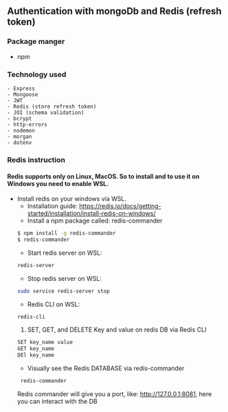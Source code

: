 ## Authentication with mongoDb and Redis (refresh token)

### Package manger

- npm

### Technology used

    - Express
    - Mongoose
    - JWT
    - Redis (store refresh token)
    - JOI (schema validation)
    - bcrypt
    - http-errors
    - nodemon
    - morgan
    - dotenv

### Redis instruction

#### Redis supports only on Linux, MacOS. So to install and to use it on Windows you need to enable WSL.

- Install redis on your windows via WSL.
  - Installation guide: https://redis.io/docs/getting-started/installation/install-redis-on-windows/
  - Install a npm package called: redis-commander
  ```bash
  $ npm install -g redis-commander
  $ redis-commander
  ```
  - Start redis server on WSL:
  ```bash
  redis-server
  ```
  - Stop redis server on WSL:
  ```bash
  sudo service redis-server stop
  ```
  - Redis CLI on WSL:
  ```bash
  redis-cli
  ```
  1. SET, GET, and DELETE Key and value on redis DB via Redis CLI
  ```bash
  SET key_name value
  GET key_name
  DEl key_name
  ```
  - Visually see the Redis DATABASE via redis-commander
  ```bash
   redis-commander
  ```
  Redis commander will give you a port, like: http://127.0.0.1:8081, here you can interact with the DB
